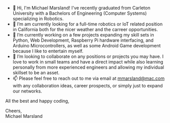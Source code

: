 - 👋 Hi, I'm Michael Marsland! I've recently graduated from Carleton University with a Bachelors of Engineering (Computer Systems) specializing in Robotics.
- 👀 I’m am currently looking for a full-time robotics or IoT related position in California both for the nicer weather and the carreer opportunities.
- 🌱 I’m currently working on a few projects expanding my skill sets in Python, Web Development, Raspberry Pi hardware interfacing, and Arduino Microcontrollers, as well as some Android Game development because I like to entertain myself.
- 💞️ I’m looking to collaborate on any positions or projects you may have. I love to work in small teams and have a direct impact while also learning personally from more experienced engineers and allowing my individual skillset to be an asset.
- 📫 Please feel free to reach out to me via email at mmarsland@mac.com with any collaboration ideas, career prospects, or simply just to expand our networks.

All the best and happy coding,

Cheers,  
Michael Marsland

<!---
MMarsland/MMarsland is a ✨ special ✨ repository because its `README.md` (this file) appears on your GitHub profile.
You can click the Preview link to take a look at your changes.
--->
